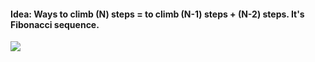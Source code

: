 #### Idea: Ways to climb (N) steps = to climb (N-1) steps + (N-2) steps. It's Fibonacci sequence.


![][fig]

[fig]:./fig/fig1.png


